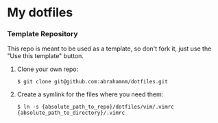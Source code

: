 # My dotfiles

### Template Repository
This repo is meant to be used as a template, so don't fork it, just use the "Use this template" button.

1. Clone your own repo:

    ```$ git clone git@github.com:abrahamnm/dotfiles.git```

2. Create a symlink for the files where you need them:

    ```$ ln -s {absolute_path_to_repo}/dotfiles/vim/.vimrc {absolute_path_to_directory}/.vimrc```
